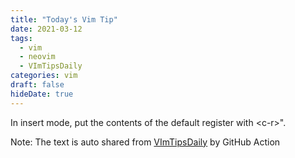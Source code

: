 ```yaml
---
title: "Today's Vim Tip"
date: 2021-03-12
tags:
  - vim
  - neovim
  - VImTipsDaily
categories: vim
draft: false
hideDate: true
---
```


In insert mode, put the contents of the default register with &lt;c-r&gt;".

Note: The text is auto shared from [VImTipsDaily](https://twitter.com/VImTipsDaily) by GitHub Action

